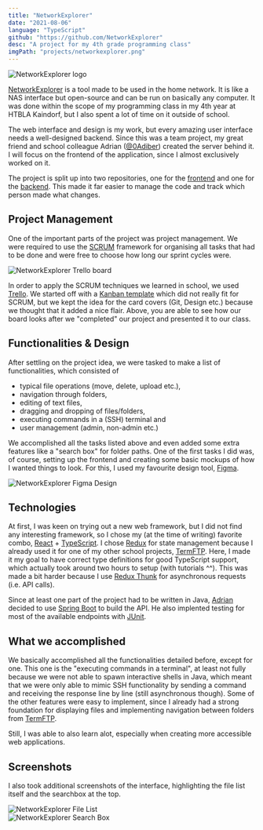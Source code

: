 ```yaml
---
title: "NetworkExplorer"
date: "2021-08-06"
language: "TypeScript"
github: "https://github.com/NetworkExplorer"
desc: "A project for my 4th grade programming class"
imgPath: "projects/networkexplorer.png"
---
```


<div class="image image-logo">
<img src="/_next/image?url=%2Fimages%2Fprojects%2Fnetworkexplorer_logo.png&w=128&q=100" alt="NetworkExplorer logo" />
</div>

[NetworkExplorer][1] is a tool made to be used in the home network. It is like a NAS interface but open-source and can be run on basically any computer. It was done within the scope of my programming class in my 4th year at HTBLA Kaindorf, but I also spent a lot of time on it outside of school.

The web interface and design is my work, but every amazing user interface needs a well-designed backend. Since this was a team project, my great friend and school colleague Adrian ([@0Adiber][2]) created the server behind it. I will focus on the frontend of the application, since I almost exclusively worked on it.

The project is split up into two repositories, one for the [frontend][1] and one for the [backend][3]. This made it far easier to manage the code and track which person made what changes.

## Project Management

One of the important parts of the project was project management. We were required to use the [SCRUM](https://en.wikipedia.org/wiki/Scrum_(software_development)) framework for organising all tasks that had to be done and were free to choose how long our sprint cycles were.

<div class="image">
<img src="/images/projects/networkexplorer_trello.png" alt="NetworkExplorer Trello board">
</div>

In order to apply the SCRUM techniques we learned in school, we used [Trello](https://trello.com/). We started off with a [Kanban template](https://trello.com/templates/engineering/kanban-template-LGHXvZNL) which did not really fit for SCRUM, but we kept the idea for the card covers (Git, Design etc.) because we thought that it added a nice flair. Above, you are able to see how our board looks after we "completed" our project and presented it to our class.

## Functionalities & Design

After settling on the project idea, we were tasked to make a list of functionalities, which consisted of

- typical file operations (move, delete, upload etc.),
- navigation through folders,
- editing of text files,
- dragging and dropping of files/folders,
- executing commands in a (SSH) terminal and
- user management (admin, non-admin etc.)

We accomplished all the tasks listed above and even added some extra features like a "search box" for folder paths. One of the first tasks I did was, of course, setting up the frontend and creating some basic mockups of how I wanted things to look. For this, I used my favourite design tool, [Figma](https://figma.com).

<div class="image">
<img src="/images/projects/networkexplorer_figma.png" alt="NetworkExplorer Figma Design">
</div>

## Technologies

At first, I was keen on trying out a new web framework, but I did not find any interesting framework, so I chose my (at the time of writing) favorite combo, [React](https://reactjs.org/) + [TypeScript](https://www.typescriptlang.org). I chose [Redux](https://redux.js.org/) for state management because I already used it for one of my other school projects, [TermFTP][4]. Here, I made it my goal to have correct type definitions for good TypeScript support, which actually took around two hours to setup (with tutorials ^^). This was made a bit harder because I use [Redux Thunk](https://github.com/reduxjs/redux-thunk) for asynchronous requests (i.e. API calls).

Since at least one part of the project had to be written in Java, [Adrian][2] decided to use [Spring Boot](https://spring.io/projects/spring-boot) to build the API. He also implented testing for most of the available endpoints with [JUnit](https://junit.org/junit5/).

## What we accomplished

We basically accomplished all the functionalities detailed before, except for one. This one is the "executing commands in a terminal", at least not fully because we were not able to spawn interactive shells in Java, which meant that we were only able to mimic SSH functionality by sending a command and receiving the response line by line (still asynchronous though). Some of the other features were easy to implement, since I already had a strong foundation for displaying files and implementing navigation between folders from [TermFTP][4].

Still, I was able to also learn alot, especially when creating more accessible web applications.

## Screenshots

I also took additional screenshots of the interface, highlighting the file list itself and the searchbox at the top.

<div class="image">
<img src="/images/projects/networkexplorer_file-list.png" alt="NetworkExplorer File List">
</div>

<div class="image">
<img src="/images/projects/networkexplorer_search-box.png" alt="NetworkExplorer Search Box">
</div>

[1]: https://github.com/NetworkExplorer/frontend
[2]: https://github.com/0Adiber
[3]: https://github.com/NetworkExplorer/backend
[4]: /projects/termftp
